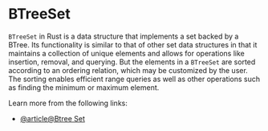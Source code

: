 # BTreeSet

`BTreeSet` in Rust is a data structure that implements a set backed by a BTree. Its functionality is similar to that of other set data structures in that it maintains a collection of unique elements and allows for operations like insertion, removal, and querying. But the elements in a `BTreeSet` are sorted according to an ordering relation, which may be customized by the user. The sorting enables efficient range queries as well as other operations such as finding the minimum or maximum element.

Learn more from the following links:

- [@article@Btree Set](https://doc.rust-lang.org/std/collections/struct.BTreeSet.html)